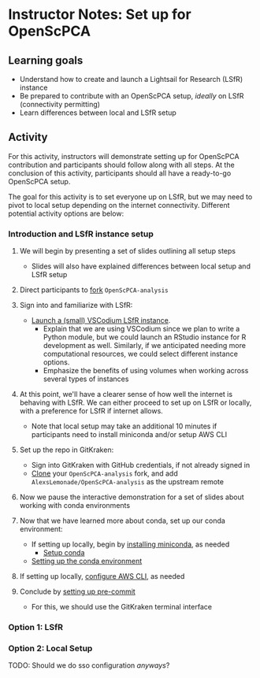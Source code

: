 # Instructor Notes: Set up for OpenScPCA


## Learning goals

- Understand how to create and launch a Lightsail for Research (LSfR) instance
- Be prepared to contribute with an OpenScPCA setup, _ideally_ on LSfR (connectivity permitting)
- Learn differences between local and LSfR setup

## Activity

For this activity, instructors will demonstrate setting up for OpenScPCA contribution and participants should follow along with all steps.
At the conclusion of this activity, participants should all have a ready-to-go OpenScPCA setup.

The goal for this activity is to set everyone up on LSfR, but we may need to pivot to local setup depending on the internet connectivity.
Different potential activity options are below:

### Introduction and LSfR instance setup

1. We will begin by presenting a set of slides outlining all setup steps
   - Slides will also have explained differences between local setup and LSfR setup

2. Direct participants to [fork](https://openscpca.readthedocs.io/en/latest/technical-setup/fork-the-repo/) `OpenScPCA-analysis`

3. Sign into and familiarize with LSfR:
    - [Launch a (small) VSCodium LSfR instance](https://openscpca.readthedocs.io/en/latest/software-platforms/aws/creating-vcs/).
      - Explain that we are using VSCodium since we plan to write a Python module, but we could launch an RStudio instance for R development as well.
      Similarly, if we anticipated needing more computational resources, we could select different instance options.
      - Emphasize the benefits of using volumes when working across several types of instances

4. At this point, we'll have a clearer sense of how well the internet is behaving with LSfR.
We can either proceed to set up on LSfR or locally, with a preference for LSfR if internet allows.
    - Note that local setup may take an additional 10 minutes if participants need to install miniconda and/or setup AWS CLI

5. Set up the repo in GitKraken:
    - Sign into GitKraken with GitHub credentials, if not already signed in
    - [Clone](https://openscpca.readthedocs.io/en/latest/technical-setup/clone-the-repo/) your `OpenScPCA-analysis` fork, and add `AlexsLemonade/OpenScPCA-analysis` as the upstream remote

6. Now we pause the interactive demonstration for a set of slides about working with conda environments

7. Now that we have learned more about conda, set up our conda environment:
    - If setting up locally, begin by [installing miniconda](https://openscpca.readthedocs.io/en/latest/technical-setup/environment-setup/setup-conda/#install-conda), as needed
      - [Setup conda](https://openscpca.readthedocs.io/en/latest/technical-setup/environment-setup/setup-conda/#set-up-conda)
    - [Setting up the conda environment](https://openscpca.readthedocs.io/en/latest/software-platforms/aws/starting-development-on-lsfr/#create-and-activate-a-conda-environment)

8. If setting up locally, [configure AWS CLI](https://openscpca.readthedocs.io/en/latest/technical-setup/environment-setup/configure-aws-cli/), as needed

9. Conclude by [setting up pre-commit](https://openscpca.readthedocs.io/en/latest/technical-setup/environment-setup/setup-precommit/)
      - For this, we should use the GitKraken terminal interface







### Option 1: LSfR

### Option 2: Local Setup
TODO: Should we do sso configuration _anyways_?

